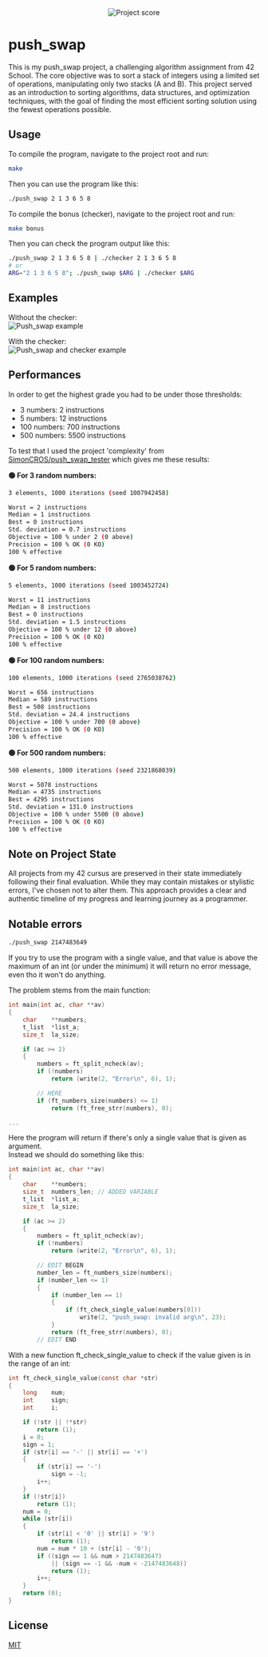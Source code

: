 <div align="center">
  <img src="https://i.ibb.co/cmF80PB/image.png" alt="Project score">
</div>

# push_swap

 This is my push_swap project, a challenging algorithm assignment from 42 School. The core objective was to sort a stack of integers using a limited set of operations, manipulating only two stacks (A and B). This project served as an introduction to sorting algorithms, data structures, and optimization techniques, with the goal of finding the most efficient sorting solution using the fewest operations possible. 

## Usage

To compile the program, navigate to the project root and run:
```Bash
make
```

Then you can use the program like this:

```Bash
./push_swap 2 1 3 6 5 8
```

To compile the bonus (checker), navigate to the project root and run:
```Bash
make bonus
```

Then you can check the program output like this:

```Bash
./push_swap 2 1 3 6 5 8 | ./checker 2 1 3 6 5 8
# or
ARG="2 1 3 6 5 8"; ./push_swap $ARG | ./checker $ARG
```

## Examples

Without the checker:  
![Push_swap example](https://i.ibb.co/Kp8PrghR/image.png)  

With the checker:  
![Push_swap and checker example](https://i.ibb.co/bjqX2nSg/image.png)  

## Performances

In order to get the highest grade you had to be under those thresholds:
- 3 numbers: 2 instructions
- 5 numbers: 12 instructions
- 100 numbers: 700 instructions
- 500 numbers: 5500 instructions

To test that I used the project 'complexity' from [SimonCROS/push_swap_tester](https://github.com/SimonCROS/push_swap_tester) which gives me these results:  

**🟢 For 3 random numbers:**
```Bash
3 elements, 1000 iterations (seed 1007942458)

Worst = 2 instructions
Median = 1 instructions
Best = 0 instructions
Std. deviation = 0.7 instructions
Objective = 100 % under 2 (0 above)   
Precision = 100 % OK (0 KO)   
100 % effective
```

**🟢 For 5 random numbers:**
```Bash
5 elements, 1000 iterations (seed 1003452724)

Worst = 11 instructions
Median = 8 instructions
Best = 0 instructions
Std. deviation = 1.5 instructions
Objective = 100 % under 12 (0 above)   
Precision = 100 % OK (0 KO)   
100 % effective
```

**🟢 For 100 random numbers:**
```Bash
100 elements, 1000 iterations (seed 2765038762)

Worst = 656 instructions
Median = 589 instructions
Best = 508 instructions
Std. deviation = 24.4 instructions
Objective = 100 % under 700 (0 above)   
Precision = 100 % OK (0 KO)   
100 % effective
```

**🟢 For 500 random numbers:**
```Bash
500 elements, 1000 iterations (seed 2321868039)

Worst = 5078 instructions
Median = 4735 instructions
Best = 4295 instructions
Std. deviation = 131.0 instructions
Objective = 100 % under 5500 (0 above)   
Precision = 100 % OK (0 KO)   
100 % effective
```

## Note on Project State

All projects from my 42 cursus are preserved in their state immediately following their final evaluation. While they may contain mistakes or stylistic errors, I've chosen not to alter them. This approach provides a clear and authentic timeline of my progress and learning journey as a programmer.

## Notable errors

```Bash
./push_swap 2147483649
```

If you try to use the program with a single value, and that value is above the maximum of an int (or under the minimum) it will return no error message, even tho it won't do anything.  

The problem stems from the main function:
```C
int	main(int ac, char **av)
{
	char	**numbers;
	t_list	*list_a;
	size_t	la_size;

	if (ac >= 2)
	{
		numbers = ft_split_ncheck(av);
		if (!numbers)
			return (write(2, "Error\n", 6), 1);

        // HERE
		if (ft_numbers_size(numbers) <= 1)
			return (ft_free_strr(numbers), 0);

...
```

Here the program will return if there's only a single value that is given as argument.  
Instead we should do something like this:
```C
int	main(int ac, char **av)
{
	char	**numbers;
	size_t	numbers_len; // ADDED VARIABLE
	t_list	*list_a;
	size_t	la_size;

	if (ac >= 2)
	{
		numbers = ft_split_ncheck(av);
		if (!numbers)
			return (write(2, "Error\n", 6), 1);

        // EDIT BEGIN
		number_len = ft_numbers_size(numbers);
		if (number_len <= 1)
		{
			if (number_len == 1)
			{
				if (ft_check_single_value(numbers[0]))
					write(2, "push_swap: invalid arg\n", 23);
			}
			return (ft_free_strr(numbers), 0);
        // EDIT END


```

With a new function ft_check_single_value to check if the value given is in the range of an int:
```C
int ft_check_single_value(const char *str)
{
	long	num;
	int		sign;
	int		i;

	if (!str || !*str)
		return (1);
	i = 0;
	sign = 1;
	if (str[i] == '-' || str[i] == '+')
	{
		if (str[i] == '-')
			sign = -1;
		i++;
	}
	if (!str[i])
		return (1);
	num = 0;
	while (str[i])
	{
		if (str[i] < '0' || str[i] > '9')
			return (1);
		num = num * 10 + (str[i] - '0');
		if ((sign == 1 && num > 2147483647)
            || (sign == -1 && -num < -2147483648))
			return (1);
		i++;
	}
	return (0);
}
```

## License

[MIT](https://choosealicense.com/licenses/mit/)  
